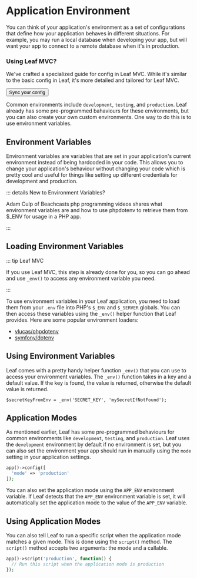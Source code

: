 # Application Environment

<!-- markdownlint-disable no-inline-html -->

<script setup>
import VideoModal from '@theme/components/shared/VideoModal.vue';
import Button from '@theme/components/shared/Button.vue';
</script>

You can think of your application's environment as a set of configurations that define how your application behaves in different situations. For example, you may run a local database when developing your app, but will want your app to connect to a remote database when it's in production.

<div
    class="w-full relative text-white overflow-hidden rounded-3xl flex shadow-lg sm:max-w-[50%]"
>
    <div
        class="w-full flex md:flex-col bg-gradient-to-br from-pink-500 to-rose-500"
    >
        <div
            class="sm:flex-none md:w-auto md:flex-auto flex flex-col items-start relative z-10 p-6"
        >
            <h3 class="text-xl font-semibold mb-2 text-shadow !mt-0">
                Using Leaf MVC?
            </h3>
            <p class="font-medium text-rose-100 text-shadow mb-4">
                We've crafted a specialized guide for config in Leaf MVC. While it's similar to the basic config in Leaf, it's more detailed and tailored for Leaf MVC.
            </p>
            <Button
                as="a"
                href="/docs/config/mvc"
                class="mt-auto bg-rose-900 hover:!bg-rose-900 !text-white bg-opacity-50 hover:bg-opacity-75 transition-colors duration-200 rounded-xl font-bold py-2 px-4 inline-flex"
                >Sync your config</Button
            >
        </div>
        <!-- <div
            class="relative md:pl-6 xl:pl-8 hidden sm:block"
        >
            Hello
        </div> -->
    </div>
    <div
        class="absolute bottom-0 left-0 right-0 h-20 bg-gradient-to-t from-rose-500 hidden sm:block"
    ></div>
</div>

Common environments include `development`, `testing`, and `production`. Leaf already has some pre-programmed bahaviours for these environments, but you can also create your own custom environments. One way to do this is to use environment variables.

## Environment Variables

Environment variables are variables that are set in your application's current environment instead of being hardcoded in your code. This allows you to change your application's behaviour without changing your code which is pretty cool and useful for things like setting up different credentials for development and production.

::: details New to Environment Variables?

Adam Culp of Beachcasts php programming videos shares what environment variables are and how to use phpdotenv to retrieve them from $_ENV for usage in a PHP app.

<VideoDocs
  title="New to environment variables?"
  subject="Watch this video by Beachcasts"
  description=""
  link="https://www.youtube.com/embed/oTrJfgUF1SI"
/>

:::

## Loading Environment Variables

::: tip Leaf MVC

If you use Leaf MVC, this step is already done for you, so you can go ahead and use `_env()` to access any environment variable you need.

:::

To use environment variables in your Leaf application, you need to load them from your `.env` file into PHP's `$_ENV` and `$_SERVER` globals. You can then access these variables using the `_env()` helper function that Leaf provides. Here are some popular environment loaders:

- [vlucas/phpdotenv](https://github.com/vlucas/phpdotenv)
- [symfony/dotenv](https://github.com/symfony/dotenv)

## Using Environment Variables

Leaf comes with a pretty handy helper function `_env()` that you can use to access your environment variables. The `_env()` function takes in a key and a default value. If the key is found, the value is returned, otherwise the default value is returned.

```php:no-line-numbers
$secretKeyFromEnv = _env('SECRET_KEY', 'mySecretIfNotFound');
```

## Application Modes

As mentioned earlier, Leaf has some pre-programmed behaviours for common environments like `development`, `testing`, and `production`. Leaf uses the `development` environment by default if no environment is set, but you can also set the environment your app should run in manually using the `mode` setting in your application settings.

```php
app()->config([
  'mode' => 'production'
]);
```

You can also set the application mode using the `APP_ENV` environment variable. If Leaf detects that the `APP_ENV` environment variable is set, it will automatically set the application mode to the value of the `APP_ENV` variable.

## Using Application Modes

You can also tell Leaf to run a specific script when the application mode matches a given mode. This is done using the `script()` method. The `script()` method accepts two arguments: the mode and a callable.

```php
app()->script('production', function() {
  // Run this script when the application mode is production
});
```
